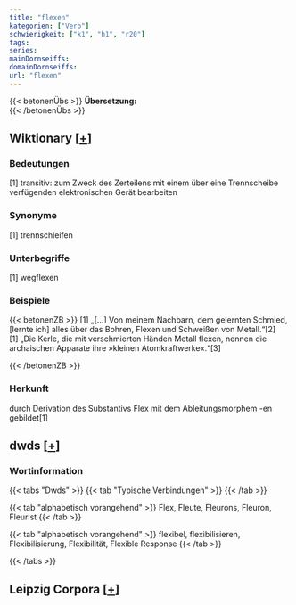 ```yaml
---
title: "flexen"
kategorien: ["Verb"]
schwierigkeit: ["k1", "h1", "r20"]
tags:
series:
mainDornseiffs:
domainDornseiffs:
url: "flexen"
---
```


{{< betonenÜbs >}}
**Übersetzung:**  
{{< /betonenÜbs >}}

## Wiktionary [[+](https://de.wiktionary.org/wiki/flexen)]

### Bedeutungen
[1] transitiv: zum Zweck des Zerteilens mit einem über eine Trennscheibe verfügenden elektronischen Gerät bearbeiten  

### Synonyme
[1] trennschleifen  

### Unterbegriffe
[1] wegflexen  

### Beispiele
{{< betonenZB >}}
[1] „[…] Von meinem Nachbarn, dem gelernten Schmied, [lernte ich] alles über das Bohren, Flexen und Schweißen von Metall.“[2]  
[1] „Die Kerle, die mit verschmierten Händen Metall flexen, nennen die archaischen Apparate ihre »kleinen Atomkraftwerke«.“[3]  

{{< /betonenZB >}}
### Herkunft
durch Derivation des Substantivs Flex mit dem Ableitungsmorphem -en gebildet[1]  



## dwds [[+](https://www.dwds.de/wb/flexen)]

### Wortinformation
{{< tabs "Dwds" >}}
{{< tab "Typische Verbindungen" >}}
{{< /tab >}}

{{< tab "alphabetisch vorangehend" >}}
Flex, Fleute, Fleurons, Fleuron, Fleurist
{{< /tab >}}

{{< tab "alphabetisch vorangehend" >}}
flexibel, flexibilisieren, Flexibilisierung, Flexibilität, Flexible Response
{{< /tab >}}

{{< /tabs >}}

## Leipzig Corpora [[+](https://corpora.uni-leipzig.de/en/res?word=flexen&corpusId=deu_newscrawl-public_2018)]

